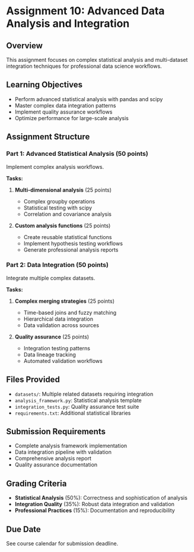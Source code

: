 # Assignment 10: Advanced Data Analysis and Integration

## Overview
This assignment focuses on complex statistical analysis and multi-dataset integration techniques for professional data science workflows.

## Learning Objectives
- Perform advanced statistical analysis with pandas and scipy
- Master complex data integration patterns
- Implement quality assurance workflows
- Optimize performance for large-scale analysis

## Assignment Structure

### Part 1: Advanced Statistical Analysis (50 points)
Implement complex analysis workflows.

**Tasks:**
1. **Multi-dimensional analysis** (25 points)
   - Complex groupby operations
   - Statistical testing with scipy
   - Correlation and covariance analysis

2. **Custom analysis functions** (25 points)
   - Create reusable statistical functions
   - Implement hypothesis testing workflows
   - Generate professional analysis reports

### Part 2: Data Integration (50 points)
Integrate multiple complex datasets.

**Tasks:**
1. **Complex merging strategies** (25 points)
   - Time-based joins and fuzzy matching
   - Hierarchical data integration
   - Data validation across sources

2. **Quality assurance** (25 points)
   - Integration testing patterns
   - Data lineage tracking
   - Automated validation workflows

## Files Provided
- `datasets/`: Multiple related datasets requiring integration
- `analysis_framework.py`: Statistical analysis template
- `integration_tests.py`: Quality assurance test suite
- `requirements.txt`: Additional statistical libraries

## Submission Requirements
- Complete analysis framework implementation
- Data integration pipeline with validation
- Comprehensive analysis report
- Quality assurance documentation

## Grading Criteria
- **Statistical Analysis** (50%): Correctness and sophistication of analysis
- **Integration Quality** (35%): Robust data integration and validation
- **Professional Practices** (15%): Documentation and reproducibility

## Due Date
See course calendar for submission deadline.